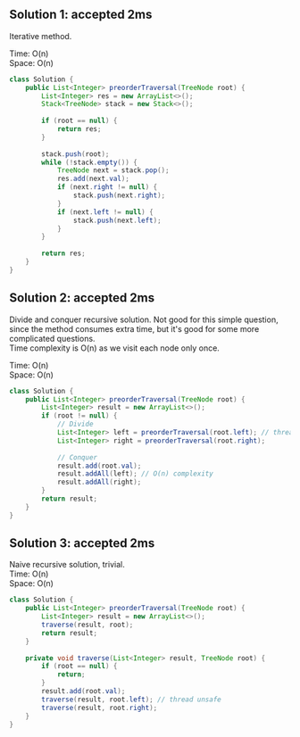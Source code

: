 ## Solution 1: accepted 2ms

Iterative method.  

Time: O(n)  
Space: O(n)  

```java
class Solution {
    public List<Integer> preorderTraversal(TreeNode root) {
        List<Integer> res = new ArrayList<>();
        Stack<TreeNode> stack = new Stack<>();
        
        if (root == null) {
            return res;
        }
        
        stack.push(root);
        while (!stack.empty()) {
            TreeNode next = stack.pop();
            res.add(next.val);
            if (next.right != null) {
                stack.push(next.right);
            } 
            if (next.left != null) {
                stack.push(next.left);
            }
        }
        
        return res;
    }
}
```

## Solution 2: accepted 2ms

Divide and conquer recursive solution. Not good for this simple question, since the method consumes extra time, but it's good for some more complicated questions.  
Time complexity is O(n) as we visit each node only once.  

Time: O(n)  
Space: O(n)  

```java
class Solution {
    public List<Integer> preorderTraversal(TreeNode root) {
        List<Integer> result = new ArrayList<>();
        if (root != null) {
            // Divide
            List<Integer> left = preorderTraversal(root.left); // thread safe            
            List<Integer> right = preorderTraversal(root.right);
            
            // Conquer
            result.add(root.val);
            result.addAll(left); // O(n) complexity       
            result.addAll(right);            
        }
        return result;
    }
}
```

## Solution 3: accepted 2ms

Naive recursive solution, trivial.  
Time: O(n)   
Space: O(n)  

```java
class Solution {
    public List<Integer> preorderTraversal(TreeNode root) {
        List<Integer> result = new ArrayList<>();
        traverse(result, root);
        return result;
    }
    
    private void traverse(List<Integer> result, TreeNode root) {
        if (root == null) {
            return;
        }
        result.add(root.val);
        traverse(result, root.left); // thread unsafe
        traverse(result, root.right);
    }
}
```
